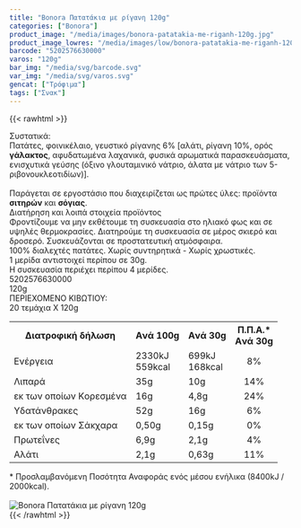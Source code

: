 ```yaml
---
title: "Bonora Πατατάκια με ρίγανη 120g"
categories: ["Bonora"]
product_image: "/media/images/bonora-patatakia-me-riganh-120g.jpg"
product_image_lowres: "/media/images/low/bonora-patatakia-me-riganh-120g.jpg"
barcode: "5202576630000"
varos: "120g"
bar_img: "/media/svg/barcode.svg"
var_img: "/media/svg/varos.svg"
gencat: ["Τρόφιμα"]
tags: ["Σνακ"]
---
```

{{< rawhtml >}}

<div class="sload108"><div class="product"><div id="sistatika">Συστατικά:</div><div class="alltext">Πατάτες, φοινικέλαιο, γευστικό ρίγανης 6% [αλάτι, ρίγανη 10%, ορός <b>γάλακτος</b>, αφυδατωμένα λαχανικά, φυσικά αρωματικά παρασκευάσματα, ενισχυτικά γεύσης (όξινο γλουταμινικό νάτριο, άλατα με νάτριο των 5-ριβονουκλεοτιδίων)].<br><br>Παράγεται σε εργοστάσιο που διαχειρίζεται ως πρώτες ύλες: προϊόντα <b>σιτηρών</b> και <b>σόγιας</b>.</div><div id="loipa">Διατήρηση και λοιπά στοιχεία προϊόντος</div><div class="alltext">Φροντίζουμε να μην εκθέτουμε τη συσκευασία στο ηλιακό φως και σε υψηλές θερμοκρασίες. Διατηρούμε τη συσκευασία σε μέρος σκιερό και δροσερό. Συσκευάζονται σε προστατευτική ατμόσφαιρα.<br>100% διαλεχτές πατάτες. Χωρίς συντηρητικά - Χωρίς χρωστικές.<br>1 μερίδα αντιστοιχεί περίπου σε 30g.<br>Η συσκευασία περιέχει περίπου 4 μερίδες.</div><div id="barcode"><div id="barimage1"></div><span id="bartext">5202576630000</span><br></div><div id="varos"><div id="varosimage1"></div><span id="varostext">120g</span><br></div><div id="kivotio">ΠΕΡΙΕΧΟΜΕΝΟ ΚΙΒΩΤΙΟΥ:<br>20 τεμάχια Χ 120g</div><div class="tabout"><table id="diatable"><tbody><tr><th>Διατροφική δήλωση</th><th>Aνά 100g</th><th>Aνά 30g</th><th>Π.Π.Α.*<br>Aνά 30g</th></tr><tr><td class="texr2">Ενέργεια</td><td class="texr">2330kJ<br>559kcal</td><td class="texr">699kJ<br>168kcal</td><td class="texr" style="text-align:center">8%</td></tr><tr><td class="texr2">Λιπαρά</td><td class="texr">35g</td><td class="texr">10g</td><td class="texr" style="text-align:center">14%</td></tr><tr><td class="gray">εκ των οποίων Kορεσµένα</td><td class="gray2">16g</td><td class="gray2">4,8g</td><td class="gray2" style="text-align:center">24%</td></tr><tr><td class="texr2">Yδατάνθρακες</td><td class="texr">52g</td><td class="texr">16g</td><td class="texr" style="text-align:center">6%</td></tr><tr><td class="gray">εκ των οποίων Σάκχαρα</td><td class="gray2">0,50g</td><td class="gray2">0,15g</td><td class="gray2" style="text-align:center">0%</td></tr><tr><td class="texr2">Πρωτεΐνες</td><td class="texr">6,9g</td><td class="texr">2,1g</td><td class="texr" style="text-align:center">4%</td></tr><tr><td class="texr2">Αλάτι</td><td class="texr">2,1g</td><td class="texr">0,63g</td><td class="texr" style="text-align:center">11%</td></tr></tbody></table></div><div class="alltext">* Προσλαμβανόμενη Ποσότητα Αναφοράς ενός μέσου ενήλικα (8400kJ / 2000kcal).</div><br><div class="pimg"><img alt="Bonora Πατατάκια με ρίγανη 120g" title="Bonora Πατατάκια με ρίγανη 120g" src="/media/images/bonora-patatakia-me-riganh-120g.jpg"></div></div></div>
{{< /rawhtml >}}



